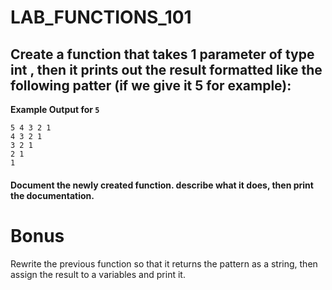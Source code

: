 # LAB_FUNCTIONS_101

## Create a function that takes 1 parameter of type int , then it prints out the result formatted like the following patter (if we give it 5 for example):

**Example Output for `5`**
```
5 4 3 2 1   
4 3 2 1   
3 2 1   
2 1   
1   
```

#### Document the newly created function. describe what it does, then print the documentation. 


# Bonus
Rewrite the previous function so that it returns the pattern as a string, then assign the result to a variables and print it.
